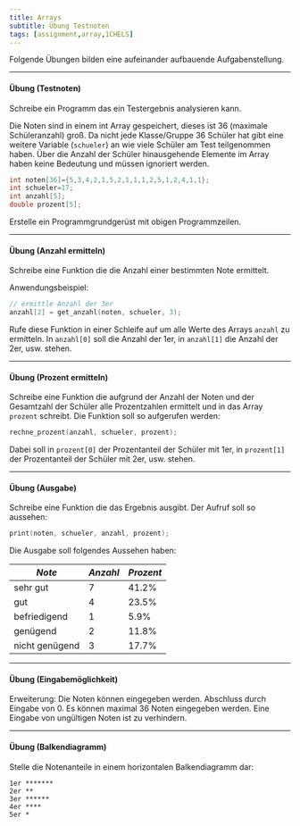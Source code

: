 ```yaml
---
title: Arrays
subtitle: Übung Testnoten
tags: [assignment,array,1CHELS]
---
```


Folgende Übungen bilden eine aufeinander aufbauende Aufgabenstellung.

---

#### Übung (Testnoten)

Schreibe ein Programm das ein Testergebnis analysieren kann.

Die Noten sind in einem int Array gespeichert, dieses ist 36 (maximale Schüleranzahl) groß. Da nicht jede Klasse/Gruppe 36 Schüler hat gibt eine weitere Variable (`schueler`) an wie viele Schüler am Test teilgenommen haben. Über die Anzahl der Schüler hinausgehende Elemente im Array haben keine Bedeutung und müssen ignoriert werden.

```c
int noten[36]={5,3,4,2,1,5,2,1,1,1,2,5,1,2,4,1,1};
int schueler=17;
int anzahl[5];
double prozent[5];
```

Erstelle ein Programmgrundgerüst mit obigen Programmzeilen.



---

#### Übung (Anzahl ermitteln)

Schreibe eine Funktion die die Anzahl einer bestimmten Note ermittelt.

Anwendungsbeispiel:
```c
// ermittle Anzahl der 3er
anzahl[2] = get_anzahl(noten, schueler, 3); 
```
Rufe diese Funktion in einer Schleife auf um alle Werte des Arrays `anzahl` zu ermitteln.
In `anzahl[0]` soll die Anzahl der 1er, in `anzahl[1]` die Anzahl der 2er, usw. stehen.



---

#### Übung (Prozent ermitteln)

Schreibe eine Funktion die aufgrund der Anzahl der Noten und der Gesamtzahl der Schüler alle Prozentzahlen ermittelt und in das Array `prozent` schreibt.
Die Funktion soll so aufgerufen werden:

```c
rechne_prozent(anzahl, schueler, prozent); 
```
Dabei soll in `prozent[0]` der Prozentanteil der Schüler mit 1er, in `prozent[1]` der Prozentanteil der Schüler mit 2er, usw. stehen.



---
#### Übung (Ausgabe)

Schreibe eine Funktion die das Ergebnis ausgibt. Der Aufruf soll so aussehen:

```c
print(noten, schueler, anzahl, prozent);
```
Die Ausgabe soll folgendes Aussehen haben:

| *Note* | *Anzahl* | *Prozent* |
| ------ | -------- | --------- |
| sehr gut 		| 7 | 41.2% |
| gut 			| 4 | 23.5% |
| befriedigend 	| 1 | 5.9% |
| genügend 		| 2 | 11.8% |
| nicht genügend 	| 3 | 17.7% |



---
#### Übung (Eingabemöglichkeit)

Erweiterung: Die Noten können eingegeben werden. Abschluss durch Eingabe von 0. Es können maximal 36 Noten eingegeben werden. Eine Eingabe von ungültigen Noten ist zu verhindern.



---
#### Übung (Balkendiagramm)

Stelle die Notenanteile in einem horizontalen Balkendiagramm dar:

```
1er *******
2er **
3er ******
4er ****
5er *
```

